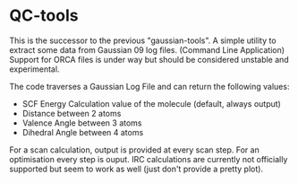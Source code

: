 # QC-tools
This is the successor to the previous "gaussian-tools".
A simple utility to extract some data from Gaussian 09 log files. (Command Line Application)
Support for ORCA files is under way but should be considered unstable and experimental.

The code traverses a Gaussian Log File and can return the following values:
- SCF Energy Calculation value of the molecule (default, always output)
- Distance between 2 atoms
- Valence Angle between 3 atoms
- Dihedral Angle between 4 atoms

For a scan calculation, output is provided at every scan step. For an optimisation every step is ouput.
IRC calculations are currently not officially supported but seem to work as well (just don't provide a pretty plot).

